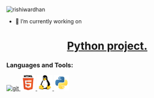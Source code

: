 <p align="left"> <img src="https://komarev.com/ghpvc/?username=rishiwardhan&label=Profile%20views&color=0e75b6&style=flat" alt="rishiwardhan" /> </p>

- 🔭 I’m currently working on [<h1 align="center">Python project.</h1>](https://github.com/rishiwardhan/guess-the-num-game.py/blob/Master-branch/Guessnum.py)


<h3 align="left">Languages and Tools:</h3>
<p align="left"> <a href="https://git-scm.com/" target="_blank"> <img src="https://www.vectorlogo.zone/logos/git-scm/git-scm-icon.svg" alt="git" width="40" height="40"/> </a> <a href="https://www.w3.org/html/" target="_blank"> <img src="https://raw.githubusercontent.com/devicons/devicon/master/icons/html5/html5-original-wordmark.svg" alt="html5" width="40" height="40"/> </a> <a href="https://www.linux.org/" target="_blank"> <img src="https://raw.githubusercontent.com/devicons/devicon/master/icons/linux/linux-original.svg" alt="linux" width="40" height="40"/> </a> <a href="https://www.python.org" target="_blank"> <img src="https://raw.githubusercontent.com/devicons/devicon/master/icons/python/python-original.svg" alt="python" width="40" height="40"/> </a> </p>
